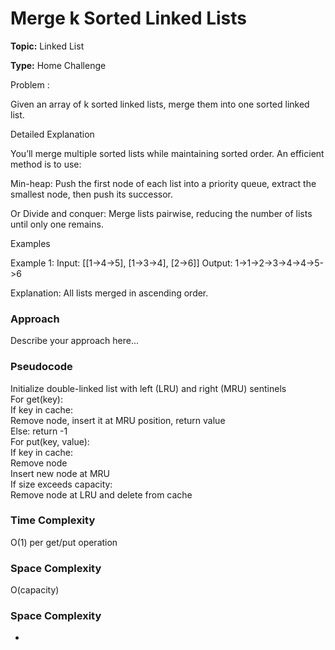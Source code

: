 
# Merge k Sorted Linked Lists 

**Topic:** Linked List

**Type:** Home Challenge

Problem :


Given an array of k sorted linked lists, merge them into one sorted linked list. 

Detailed Explanation 

You’ll merge multiple sorted lists while maintaining sorted order. An efficient method is to use: 

Min-heap: Push the first node of each list into a priority queue, extract the smallest node, then push its successor. 

Or Divide and conquer: Merge lists pairwise, reducing the number of lists until only one remains. 

Examples 

Example 1: 
 Input: [[1->4->5], [1->3->4], [2->6]] 
 Output: 1->1->2->3->4->4->5->6 

Explanation: All lists merged in ascending order. 

 

### Approach
Describe your approach here...

### Pseudocode

Initialize double-linked list with left (LRU) and right (MRU) sentinels  
For get(key):  
    If key in cache:  
        Remove node, insert it at MRU position, return value  
    Else: return -1  
For put(key, value):  
    If key in cache:  
        Remove node  
    Insert new node at MRU  
    If size exceeds capacity:  
        Remove node at LRU and delete from cache

### Time Complexity

O(1) per get/put operation

### Space Complexity

O(capacity)


### Space Complexity
- 

